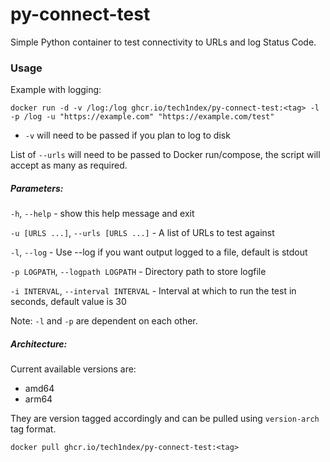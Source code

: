 # py-connect-test
Simple Python container to test connectivity to URLs and log Status Code.

### Usage

Example with logging:

```
docker run -d -v /log:/log ghcr.io/tech1ndex/py-connect-test:<tag> -l -p /log -u "https://example.com" "https://example.com/test"
```

- `-v` will need to be passed if you plan to log to disk

List of `--urls` will need to be passed to Docker run/compose, the script will accept as many as required.


##### Parameters:

  `-h`, `--help` - show this help message and exit

  `-u [URLS ...]`, `--urls [URLS ...]` - A list of URLs to test against

  `-l`, `--log` - Use --log if you want output logged to a file, default is stdout

  `-p LOGPATH`, `--logpath LOGPATH` - Directory path to store logfile

  `-i INTERVAL`, `--interval INTERVAL` - Interval at which to run the test in seconds, default value is 30

  Note: `-l` and `-p` are dependent on each other. 

##### Architecture: 

Current available versions are:
  - amd64
  - arm64

They are version tagged accordingly and can be pulled using `version-arch` tag format.

```
docker pull ghcr.io/tech1ndex/py-connect-test:<tag>
```